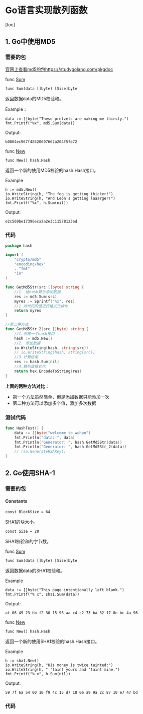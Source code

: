 # Go语言实现散列函数

[toc]

## 1. Go中使用MD5

### 需要的包

[官网上查看md5的包https://studygolang.com/pkgdoc](https://studygolang.com/pkgdoc)

func [Sum](https://github.com/golang/go/blob/master/src/crypto/md5/md5.go?name=release#129)

```
func Sum(data []byte) [Size]byte
```

返回数据data的MD5校验和。

Example：

```
data := []byte("These pretzels are making me thirsty.")
fmt.Printf("%x", md5.Sum(data))
```

Output:

```
b0804ec967f48520697662a204f5fe72
```



func [New](https://github.com/golang/go/blob/master/src/crypto/md5/md5.go?name=release#49)

```
func New() hash.Hash
```

返回一个新的使用MD5校验的hash.Hash接口。

Example

```
h := md5.New()
io.WriteString(h, "The fog is getting thicker!")
io.WriteString(h, "And Leon's getting laaarger!")
fmt.Printf("%x", h.Sum(nil))
```

Output:

```
e2c569be17396eca2a2e3c11578123ed
```



### 代码

```go
package hash

import (
	"crypto/md5"
	"encoding/hex"
	. "fmt"
	"io"
)

func GetMd5Str(src []byte) string {
	//1. 给hash算法添加数据
	res := md5.Sum(src)
	myres := Sprintf("%x", res)
	//1.对代码的值进行格式化操作
	return myres
}

//第二种方式
func GetMd5Str_2(src []byte) string {
	//1.创建一个hash接口
	hash := md5.New()
	//2. 添加数据
	io.WriteString(hash, string(src))
	// io.WriteString(hash, string(src))
	//3.计算结果
	res := hash.Sum(nil)
	//4.散列值格式化
	return hex.EncodeToString(res)
}
```

**上面的两种方法对比：**

+ 第一个方法虽然简单，但是添加数据只能添加一次
+ 第二种方法可以添加多个值，添加多次数据

### 测试代码

```go
func HashTest() {
	data := []byte("welcome to wuhan")
	fmt.Println("data: ", data)
	fmt.Println("Generator: ", hash.GetMd5Str(data))
	fmt.Println("Generator: ", hash.GetMd5Str_2(data))
	// rsa.GenerateRSAKey()
}
```



## 2. Go使用SHA-1

### 需要的包

#### Constants

```
const BlockSize = 64
```

SHA1的块大小。

```
const Size = 20
```

SHA1校验和的字节数。



func [Sum](https://github.com/golang/go/blob/master/src/crypto/sha1/sha1.go?name=release#125)

```
func Sum(data []byte) [Size]byte
```

返回数据data的SHA1校验和。



Example

```
data := []byte("This page intentionally left blank.")
fmt.Printf("% x", sha1.Sum(data))
```

Output:

```
af 06 49 23 bb f2 30 15 96 aa c4 c2 73 ba 32 17 8e bc 4a 96
```



func [New](https://github.com/golang/go/blob/master/src/crypto/sha1/sha1.go?name=release#51)

```
func New() hash.Hash
```

返回一个新的使用SHA1校验的hash.Hash接口。

Example

```
h := sha1.New()
io.WriteString(h, "His money is twice tainted:")
io.WriteString(h, " 'taint yours and 'taint mine.")
fmt.Printf("% x", h.Sum(nil))
```

Output:

```
59 7f 6a 54 00 10 f9 4c 15 d7 18 06 a9 9a 2c 87 10 e7 47 bd
```



### 代码

